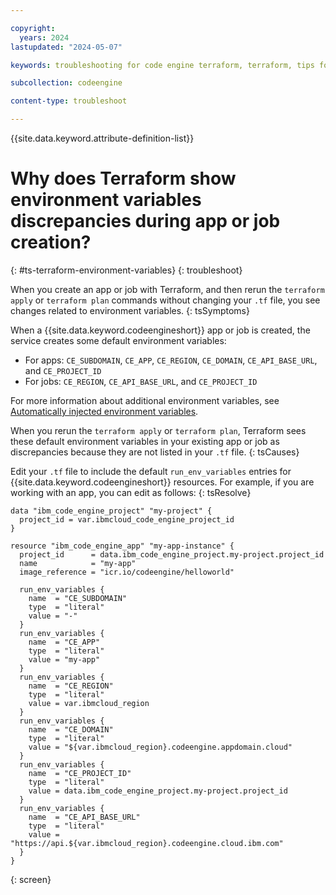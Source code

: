 ```yaml
---

copyright:
  years: 2024
lastupdated: "2024-05-07"

keywords: troubleshooting for code engine terraform, terraform, tips for terraform, terraform environment variables

subcollection: codeengine

content-type: troubleshoot

---
```


{{site.data.keyword.attribute-definition-list}}

# Why does Terraform show environment variables discrepancies during app or job creation?
{: #ts-terraform-environment-variables}
{: troubleshoot}

When you create an app or job with Terraform, and then rerun the `terraform apply` or `terraform plan` commands without changing your `.tf` file, you see changes related to environment variables.
{: tsSymptoms}

When a {{site.data.keyword.codeengineshort}} app or job is created, the service creates some default environment variables:

* For apps: `CE_SUBDOMAIN`, `CE_APP`, `CE_REGION`, `CE_DOMAIN`, `CE_API_BASE_URL`, and `CE_PROJECT_ID`
* For jobs: `CE_REGION`, `CE_API_BASE_URL`, and `CE_PROJECT_ID`

For more information about additional environment variables, see [Automatically injected environment variables](/docs/codeengine?topic=codeengine-inside-env-vars).

When you rerun the `terraform apply` or `terraform plan`, Terraform sees these default environment variables in your existing app or job as discrepancies because they are not listed in your `.tf` file.
{: tsCauses}

Edit your `.tf` file to include the default `run_env_variables` entries for {{site.data.keyword.codeengineshort}} resources. For example, if you are working with an app, you can edit as follows:
{: tsResolve}

```hcl
data "ibm_code_engine_project" "my-project" {
  project_id = var.ibmcloud_code_engine_project_id
}

resource "ibm_code_engine_app" "my-app-instance" {
  project_id      = data.ibm_code_engine_project.my-project.project_id
  name            = "my-app"
  image_reference = "icr.io/codeengine/helloworld"

  run_env_variables {
    name  = "CE_SUBDOMAIN"
    type  = "literal"
    value = "-"
  }
  run_env_variables {
    name  = "CE_APP"
    type  = "literal"
    value = "my-app"
  }
  run_env_variables {
    name  = "CE_REGION"
    type  = "literal"
    value = var.ibmcloud_region
  }
  run_env_variables {
    name  = "CE_DOMAIN"
    type  = "literal"
    value = "${var.ibmcloud_region}.codeengine.appdomain.cloud"
  }
  run_env_variables {
    name  = "CE_PROJECT_ID"
    type  = "literal"
    value = data.ibm_code_engine_project.my-project.project_id
  }
  run_env_variables {
    name  = "CE_API_BASE_URL"
    type  = "literal"
    value = "https://api.${var.ibmcloud_region}.codeengine.cloud.ibm.com"
  }
}
```
{: screen}
